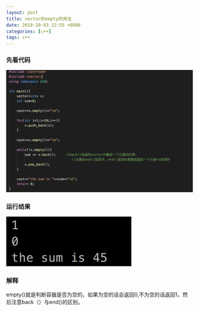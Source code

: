 ```yaml
---
layout: post
title: vector的empty的用法
date: 2018-10-03 22:55 +0800
categories: [c++]
tags: c++
---
```

<!--more-->

### 先看代码

![avatar](/images/vector005.png)

### 运行结果

![avatar](/images/vector006.png)

### 解释
empty()就是判断容器是否为空的，如果为空的话会返回0,不为空的话返回1，然后注意back（）与end()的区别。


